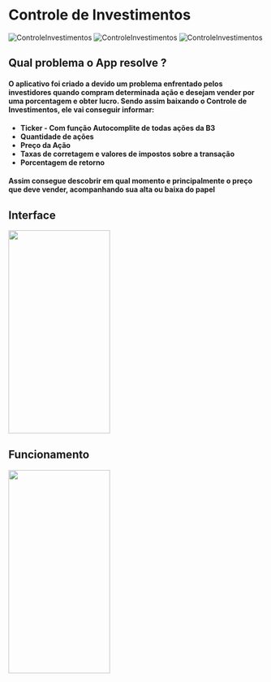 # Controle de Investimentos

![ControleInvestimentos](https://img.shields.io/badge/-java-purple) ![ControleInvestimentos](https://img.shields.io/badge/Version-1.0-blueviolet) ![ControleInvestimentos](https://img.shields.io/badge/-investimentos-success)

## Qual problema o App resolve ? 

#### O aplicativo foi criado a devido um problema enfrentado pelos investidores quando compram determinada ação e desejam vender por uma porcentagem e obter lucro. Sendo assim baixando o **Controle de Investimentos**, ele vai conseguir informar:

* **Ticker - Com função Autocomplite de todas ações da B3**
* **Quantidade de ações**
* **Preço da Ação**
* **Taxas de corretagem e valores de impostos sobre a transação**
* **Porcentagem de retorno**

#### Assim consegue descobrir em qual momento e principalmente o preço que deve vender, acompanhando sua alta ou baixa do papel


## Interface

<img src="https://github.com/GabrielFreitas-00/Controle-de-Ativos2/blob/main/Print_Controle_Investimentos.png" width="200" height="400" />

## Funcionamento

<img src="https://github.com/GabrielFreitas-00/Controle-de-Investimento/blob/main/Print-Fun%C3%A7%C3%B5es.png" width="200" height="400" />


